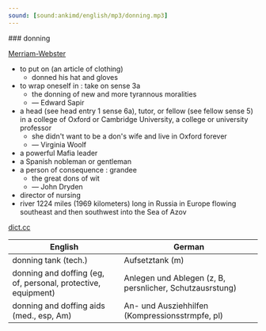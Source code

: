 ```yaml
---
sound: [sound:ankimd/english/mp3/donning.mp3]
---
```


\### donning

[Merriam-Webster](https://www.merriam-webster.com/dictionary/donning)

- to put on (an article of clothing)
    - donned his hat and gloves
- to wrap oneself in : take on sense 3a
    - the donning of new and more tyrannous moralities
    - — Edward Sapir
- a head (see head entry 1 sense 6a), tutor, or fellow (see fellow sense 5) in a college of Oxford or Cambridge University, a college or university professor
    - she didn't want to be a don's wife and live in Oxford forever
    - — Virginia Woolf
- a powerful Mafia leader
- a Spanish nobleman or gentleman
- a person of consequence : grandee
    - the great dons of wit
    - — John Dryden
- director of nursing
- river 1224 miles (1969 kilometers) long in Russia in Europe flowing southeast and then southwest into the Sea of Azov

[dict.cc](https://www.dict.cc/donning)

| English        | German       |
| -------------- | ------------ |
| donning tank (tech.) | Aufsetztank (m) |
| donning and doffing (eg, of, personal, protective, equipment) | Anlegen und Ablegen (z, B, persnlicher, Schutzausrstung) |
| donning and doffing aids (med., esp, Am) | An- und Ausziehhilfen (Kompressionsstrmpfe, pl) |
